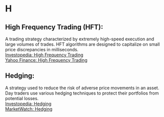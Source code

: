 # H

## High Frequency Trading (HFT):
A trading strategy characterized by extremely high-speed execution and large volumes of trades. HFT algorithms are designed to capitalize on small price discrepancies in milliseconds.  
[Investopedia: High Frequency Trading](https://www.investopedia.com/terms/h/high-frequency-trading.asp)  
[Yahoo Finance: High Frequency Trading](https://finance.yahoo.com/)

## Hedging:
A strategy used to reduce the risk of adverse price movements in an asset. Day traders use various hedging techniques to protect their portfolios from potential losses.  
[Investopedia: Hedging](https://www.investopedia.com/terms/h/hedging.asp)  
[MarketWatch: Hedging](https://www.marketwatch.com/)
